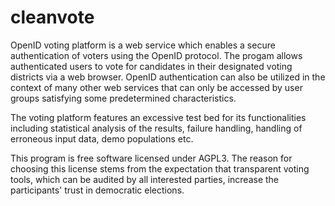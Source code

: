 cleanvote
=========

OpenID voting platform is a web service which enables a secure authentication
of voters using the OpenID protocol. The progam allows authenticated users
to vote for candidates in their designated voting districts via a web browser.
OpenID authentication can also be utilized in the context of many other web
services that can only be accessed by user groups satisfying some predetermined
characteristics.

The voting platform features an excessive test bed for its functionalities
including statistical analysis of the results, failure handling, handling of
erroneous input data, demo populations etc.

This program is free software licensed under AGPL3. The reason for choosing
this license stems from the expectation that transparent voting tools, which
can be audited by all interested parties, increase the participants' trust in
democratic elections.
